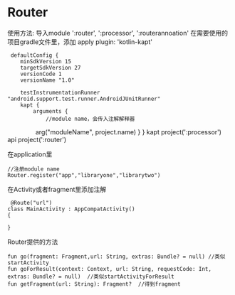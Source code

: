 # Router
使用方法:
导入module ':router', ':processor', ':routerannoation'
在需要使用的项目gradle文件里，添加
    apply plugin: 'kotlin-kapt'
    
    
     defaultConfig {
        minSdkVersion 15
        targetSdkVersion 27
        versionCode 1
        versionName "1.0"

        testInstrumentationRunner "android.support.test.runner.AndroidJUnitRunner"
        kapt {
            arguments {
                //module name，会传入注解解释器
                    arg("moduleName", project.name)
            }
        }
         kapt project(':processor')
         api project(':router')
        
      
在application里

    //注册module name
    Router.register("app","libraryone","librarytwo")
    
在Activity或者fragment里添加注解

     @Route("url")
    class MainActivity : AppCompatActivity()
    {
    
    }
    
Router提供的方法

    fun go(fragment: Fragment,url: String, extras: Bundle? = null) //类似startActivity
    fun goForResult(context: Context, url: String, requestCode: Int, extras: Bundle? = null)  //类似startActivityForResult
    fun getFragment(url: String): Fragment?  //得到fragment
    
    
        

